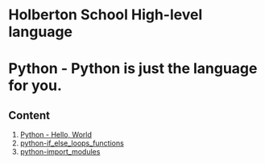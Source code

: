 
# Holberton School High-level language

# Python - Python is just the language for you.

## Content 
 
1. <a href="https://github.com/carlalap/holbertonschool-higher_level_programming/tree/master/python-hello_world"> Python - Hello, World</a>
2. <a href="https://https://github.com/carlalap/holbertonschool-higher_level_programming/tree/master/python-if_else_loops_functions"> python-if_else_loops_functions</a>
3. <a href="https://github.com/carlalap/holbertonschool-higher_level_programming/tree/master/python-import_modules"> python-import_modules</a>

